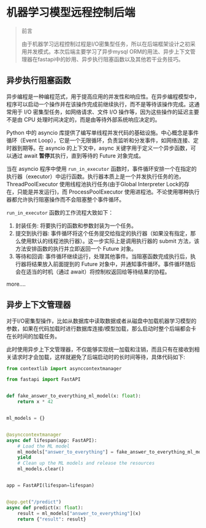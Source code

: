 # 机器学习模型远程控制后端
> 前言
>
> 由于机器学习远程控制过程是I/O密集型任务，所以在后端框架设计之初采用并发模式。本次后端主要学习了异步mysql ORM的用法、异步上下文管理器在fastapi中的妙用、异步执行阻塞函数以及其他若干业务技巧。

## 异步执行阻塞函数
异步编程是一种编程范式，用于提高应用的并发性和响应性。在异步编程模型中，程序可以启动一个操作并在该操作完成前继续执行，而不是等待该操作完成。这通常用于 I/O 密集型任务，如网络请求、文件 I/O 操作等，因为这些操作的延迟主要不是由 CPU 处理时间决定的，而是由等待外部系统响应决定的。

Python 中的 asyncio 库提供了编写单线程并发代码的基础设施。中心概念是事件循环（Event Loop），它是一个无限循环，负责监听和分发事件，如网络连接、定时器到期等。在 asyncio 的上下文中，async 关键字用于定义一个异步函数，可以通过 await **暂停**其执行，直到等待的 Future 对象完成。

当在 asyncio 程序中使用 `run_in_executor` 函数时，事件循环安排一个在指定的执行器（executor）中运行函数。执行器本质上是一个并发执行任务的池，ThreadPoolExecutor 使用线程池执行任务(由于Global Interpreter Lock的存在，只能是并发运行)，而 ProcessPoolExecutor 使用进程池。不论使用哪种执行器都允许执行阻塞操作而不会阻塞整个事件循环。

`run_in_executor` 函数的工作流程大致如下：

1. 封装任务: 将要执行的函数和参数封装为一个任务。
2. 提交到执行器: 事件循环将这个任务提交给指定的执行器（如果没有指定，那么使用默认的线程池执行器）。这一步实际上是调用执行器的 submit 方法，该方法安排函数的执行并立即返回一个 Future 对象。
3. 等待和回调: 事件循环继续运行，处理其他事件。当阻塞函数完成执行后，执行器将结果放入前面提到的 Future 对象中，并通知事件循环。事件循环随后会在适当的时机（通过 await）将控制权返回给等待结果的协程。

more....

## 异步上下文管理器
对于I/O密集型操作，比如从数据库中读取数据或者从磁盘中加载机器学习模型的参数，如果在代码加载时进行数据库连接/模型加载，那么启动时整个后端都会卡在长时间的加载任务。

此时使用异步上下文管理器，不仅能够实现统一加载和注销，而且只有在接收到相关请求时才会加载，这样就避免了后端启动时的长时间等待，具体代码如下:

```python
from contextlib import asynccontextmanager

from fastapi import FastAPI


def fake_answer_to_everything_ml_model(x: float):
    return x * 42


ml_models = {}


@asynccontextmanager
async def lifespan(app: FastAPI):
    # Load the ML model
    ml_models["answer_to_everything"] = fake_answer_to_everything_ml_model
    yield
    # Clean up the ML models and release the resources
    ml_models.clear()


app = FastAPI(lifespan=lifespan)


@app.get("/predict")
async def predict(x: float):
    result = ml_models["answer_to_everything"](x)
    return {"result": result}
```
